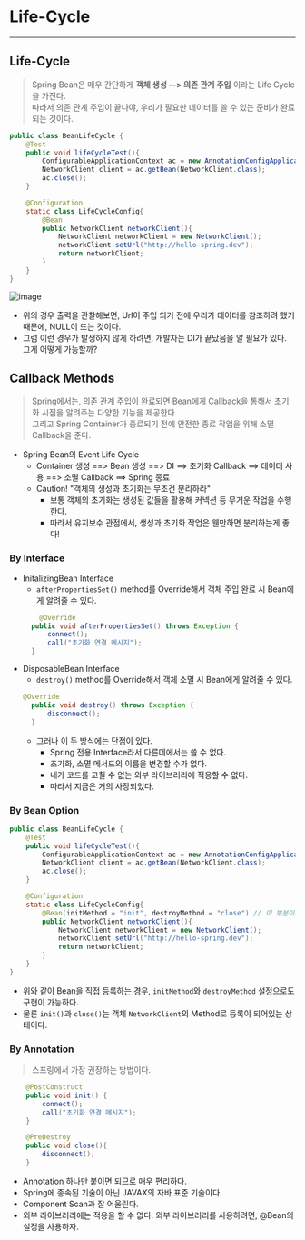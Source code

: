 # Life-Cycle
---
## Life-Cycle
> Spring Bean은 매우 간단하게 __객체 생성 --> 의존 관계 주입__ 이라는 Life Cycle을 가진다.  
> 따라서 의존 관계 주입이 끝나야, 우리가 필요한 데이터를 쓸 수 있는 준비가 완료되는 것이다.  

```java
public class BeanLifeCycle {
    @Test
    public void lifeCycleTest(){
        ConfigurableApplicationContext ac = new AnnotationConfigApplicationContext(LifeCycleConfig.class);
        NetworkClient client = ac.getBean(NetworkClient.class);
        ac.close();
    }

    @Configuration
    static class LifeCycleConfig{
        @Bean
        public NetworkClient networkClient(){
            NetworkClient networkClient = new NetworkClient();
            networkClient.setUrl("http://hello-spring.dev");
            return networkClient;
        }
    }
}
```  
![image](https://user-images.githubusercontent.com/71700079/149932971-3a4392ac-ed4e-4d07-8017-d7ce22ceef21.png)  

- 위의 경우 출력을 관찰해보면, Url이 주입 되기 전에 우리가 데이터를 참조하려 했기 때문에, NULL이 뜨는 것이다.
- 그럼 이런 경우가 발생하지 않게 하려면, 개발자는 DI가 끝났음을 알 필요가 있다. 그게 어떻게 가능할까?

## Callback Methods
> Spring에서는, 의존 관계 주입이 완료되면 Bean에게 Callback을 통해서 초기화 시점을 알려주는 다양한 기능을 제공한다.  
> 그리고 Spring Container가 종료되기 전에 안전한 종료 작업을 위해 소멸 Callback을 준다.  

- Spring Bean의 Event Life Cycle
  - Container 생성 ==> Bean 생성 ==> DI ==> 초기화 Callback ==> 데이터 사용 ==> 소멸 Callback ==> Spring 종료
  - Caution! "객체의 생성과 초기화는 무조건 분리하라"
    - 보통 객체의 초기화는 생성된 값들을 활용해 커넥션 등 무거운 작업을 수행한다.
    - 따라서 유지보수 관점에서, 생성과 초기화 작업은 웬만하면 분리하는게 좋다!

### By Interface
- InitalizingBean Interface
  - ```afterPropertiesSet()``` method를 Override해서 객체 주입 완료 시 Bean에게 알려줄 수 있다.
  ```java
      @Override
    public void afterPropertiesSet() throws Exception {
        connect();
        call("초기화 연결 메시지");
    }
  ```
- DisposableBean Interface
  - ```destroy()``` method를 Override해서 객체 소멸 시 Bean에게 알려줄 수 있다.
  ```java
  @Override
    public void destroy() throws Exception {
        disconnect();
    }
  ```
  - 그러나 이 두 방식에는 단점이 있다.
    - Spring 전용 Interface라서 다른데에서는 쓸 수 없다.
    - 초기화, 소멸 메서드의 이름을 변경할 수가 없다.
    - 내가 코드를 고칠 수 없는 외부 라이브러리에 적용할 수 없다.
    - 따라서 지금은 거의 사장되었다.

### By Bean Option
```java
public class BeanLifeCycle {
    @Test
    public void lifeCycleTest(){
        ConfigurableApplicationContext ac = new AnnotationConfigApplicationContext(LifeCycleConfig.class);
        NetworkClient client = ac.getBean(NetworkClient.class);
        ac.close();
    }

    @Configuration
    static class LifeCycleConfig{
        @Bean(initMethod = "init", destroyMethod = "close") // 이 부분이다.
        public NetworkClient networkClient(){
            NetworkClient networkClient = new NetworkClient();
            networkClient.setUrl("http://hello-spring.dev");
            return networkClient;
        }
    }
}
```
- 위와 같이 Bean을 직접 등록하는 경우, ```initMethod```와 ```destroyMethod``` 설정으로도 구현이 가능하다.
- 물론 ```init()```과 ```close()```는 객체 ```NetworkClient```의 Method로 등록이 되어있는 상태이다.

### By Annotation
> 스프링에서 가장 권장하는 방법이다.  
```java
    @PostConstruct
    public void init() {
        connect();
        call("초기화 연결 메시지");
    }

    @PreDestroy
    public void close(){
        disconnect();
    }
```
- Annotation 하나만 붙이면 되므로 매우 편리하다.
- Spring에 종속된 기술이 아닌 JAVAX의 자바 표준 기술이다.
- Component Scan과 잘 어울린다.
- 외부 라이브러리에는 적용을 할 수 없다. 외부 라이브러리를 사용하려면, @Bean의 설정을 사용하자.
